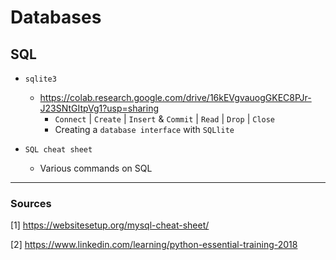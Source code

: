 # Databases



## SQL

* `sqlite3`
    * https://colab.research.google.com/drive/16kEVgvauogGKEC8PJr-J23SNtGItpVg1?usp=sharing
        * `Connect` | `Create` | `Insert` & `Commit` | `Read` | `Drop` | `Close`
        * Creating a `database interface` with `SQLlite`

* `SQL cheat sheet`

    * Various commands on SQL

----
### Sources

[1] https://websitesetup.org/mysql-cheat-sheet/

[2] https://www.linkedin.com/learning/python-essential-training-2018